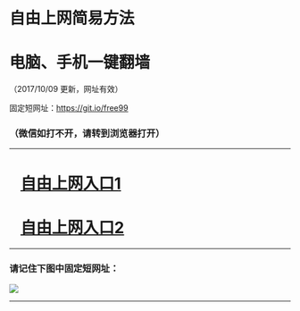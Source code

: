 ﻿# 自由上网简易方法

# 电脑、手机一键翻墙

（2017/10/09 更新，网址有效）

固定短网址：https://git.io/free99

### （微信如打不开，请转到浏览器打开）


***





# &nbsp;&nbsp; <a href="http://ft207996623.fwq-tz-1001.info/fwqtz01.html?t=100900111256 " target="_blank">自由上网入口1</a>
# &nbsp;&nbsp; <a href="http://ft2268921527.fwq-tz-1002.info/fwqtz02.html?t=100900123814 " target="_blank">自由上网入口2</a>
***

### 请记住下图中固定短网址：

<img src="https://s3-us-west-2.amazonaws.com/fwq-1001/yjfq-20170905okok.png" /> 


***

